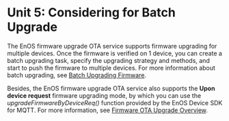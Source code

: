 # Unit 5: Considering for Batch Upgrade

The EnOS firmware upgrade OTA service supports firmware upgrading for multiple devices. Once the firmware is verified on 1 device, you can create a batch upgrading task, specify the upgrading strategy and methods, and start to push the firmware to multiple devices. For more information about batch upgrading, see [Batch Upgrading Firmware](/docs/device-connection/en/2.0.9/howto/ota/batch_upgrading_firmware.html).

Besides, the EnOS firmware upgrade OTA service also supports the **Upon device request** firmware upgrading mode, by which you can use the *upgradeFirmwareByDeviceReq()* function provided by the EnOS Device SDK for MQTT. For more information, see [Firmware OTA Upgrade Overview](/docs/device-connection/en/2.0.9/howto/ota/ota_overview.html). 